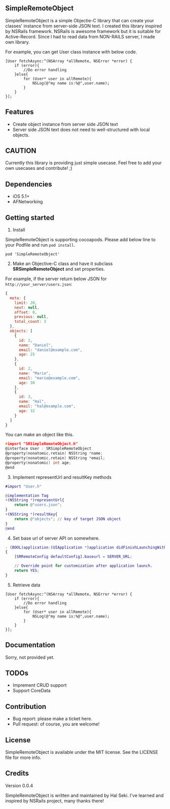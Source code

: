 SimpleRemoteObject
--------

SimpleRemoteObject is a simple Objectie-C library that can create your classes' instance from server-side JSON text.
I created this library inspired by NSRails framework.
NSRails is awesome framework but it is suitable for Active-Record.
Since I had to read data from NON-RAILS server, I made own library.


For example, you can get User class instance with below code.

```objc
[User fetchAsync:^(NSArray *allRemote, NSError *error) {
    if (error){
        //Do error handling
    }else{
        for (User* user in allRemote){
            NSLog(@"my name is:%@",user.name);
        }
    }
}];
```

Features
--------

* Create object instance from server side JSON text
* Server side JSON text does not need to well-structured with local objects.

CAUTION
--------

Currently this library is providing just simple usecase.
Feel free to add your own usecases and contribute! ;)

Dependencies
--------

* iOS 5.1+
* AFNetworking


Getting started
--------

1. Install

 SimpleRemoteObject is supporting cocoapods.
 Please add below line to your Podfile and run `pod install`.

 ```
 pod 'SimpleRemoteObject'
 ```

2. Make an Objective-C class and have it subclass **SRSimpleRemoteObject** and set properties.

 For example, if the server return below JSON for `http://your_server/users.json`:

 ```javascript
 {
   meta: {
     limit: 20,
     next: null,
     offset: 0,
     previous: null,
     total_count: 3
   },
   objects: [
     {
       id: 2,
       name: "Daniel",
       email: "daniel@example.com",
       age: 25
     },
     {
       id: 2,
       name: "Mario",
       email: "mario@example.com",
       age: 30
     },
     {
       id: 3,
       name: "Hal",
       email: "hal@example.com",
       age: 32
     }
   ]
 }

 ```

 You can make an object like this.

 ```objc:User.h
 #import "SRSimpleRemoteObject.h"
 @interface User : SRSimpleRemoteObject
 @property(nonatomic,retain) NSString *name;
 @property(nonatomic,retain) NSString *email;
 @property(nonatomic) int age;
 @end
 ```

3. Implement representUrl and resultKey methods

 ```objc:User.m
 #import "User.h"

 @implementation Tag
 +(NSString *)representUrl{
     return @"users.json";
 }
 +(NSString *)resultKey{
     return @"objects"; // key of target JSON object
 }
 @end
 ```

4. Set base url of server API on somewhere.

 ```objc:YouAppDelegate.m
 - (BOOL)application:(UIApplication *)application didFinishLaunchingWithOptions:(NSDictionary *)launchOptions
 {
     [SRRemoteConfig defaultConfig].baseurl = SERVER_URL;

     // Override point for customization after application launch.
     return YES;
 }
 ```


5. Retrieve data

 ```objc
 [User fetchAsync:^(NSArray *allRemote, NSError *error) {
     if (error){
         //Do error handling
     }else{
         for (User* user in allRemote){
             NSLog(@"my name is:%@",user.name);
         }
     }
 }];

 ```

Documentation
-------

Sorry, not provided yet.

TODOs
-------

* Imprement CRUD support
* Support CoreData

Contribution
-------

* Bug report: please make a ticket here.
* Pull request: of course, you are welcome!

License
-------
SimpleRemoteObject is available under the MIT license. See the LICENSE file for more info.

Credits
-------

Version 0.0.4

SimpleRemoteObject is written and maintained by Hal Seki. I've learned and inspired by NSRails project, many thanks there!

